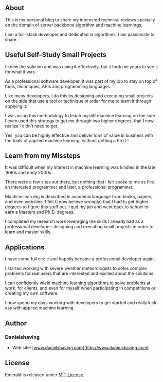## About
This is my personal blog to share my interested technical reviews specially on the domain of server backbone algorithm and machine learnings.

I am a full-stack developer and dedicated in algorithms, I am passionate to share:

## Useful Self-Study Small Projects

I knew the solution and was using it effectively, but it took me years to see it for what it was.

As a professional software developer, it was part of my job to stay on top of tools, techniques, APIs and programming languages.

Like many developers, I do this by designing and executing small projects on the side that use a tool or technique in order for me to learn it through applying it.

I was using this methodology to teach myself machine learning on the side. I even used this strategy to get me through two higher degrees, that I now realize I didn’t need to get.

Yes, you can be highly effective and deliver tons of value in business with the tools of applied machine learning, without getting a Ph.D.!

## Learn from my Missteps

It was difficult when my interest in machine learning was kindled in the late 1990s and early 2000s.

There were a few sites out there, but nothing that I felt spoke to me as first an interested programmer and later, a professional programmer.


Machine learning is described in academic language from books, papers, and even websites. I felt (I now believe wrongly) that I had to get higher degrees to figure this stuff out. I quit my job and went back to school to earn a Masters and Ph.D. degrees.

I completed my research work leveraging the skills I already had as a professional developer: designing and executing small projects in order to learn and master skills.

## Applications

I have come full circle and happily became a professional developer again.

I started working with severe weather meteorologists to solve complex problems for real users that are interested and excited about the solutions.

I can confidently wield machine learning algorithms to solve problems at work, for clients, and even for myself when participating in competitions or creating my own software.

I now spend my days working with developers to get started and really kick ass with applied machine learning.


## Author

### Danielshaving

- Web site: [www.danielshaving.com](http://www.danielshaving.com)

## License
Emerald is released under [MIT License](license.md).

